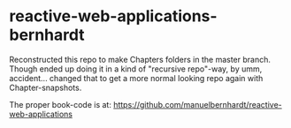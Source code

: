 # reactive-web-applications-bernhardt

Reconstructed this repo to make Chapters folders in the master branch. Though ended up doing it in a kind of "recursive repo"-way, by umm, accident... changed that to get a more normal looking repo again with Chapter-snapshots.

The proper book-code is at: https://github.com/manuelbernhardt/reactive-web-applications
